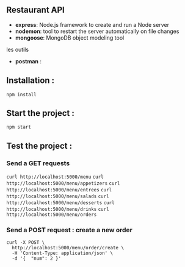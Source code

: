 ## Restaurant API

- **express**: Node.js framework to create and run a Node server
- **nodemon**: tool to restart the server automatically on file changes
- **mongoose**: MongoDB object modeling tool

les outils

- **postman** :

## Installation :

`npm install`

## Start the project :

`npm start`

## Test the project :

### Send a GET requests

`curl http://localhost:5000/menu`
`curl http://localhost:5000/menu/appetizers`
`curl http://localhost:5000/menu/entrees`
`curl http://localhost:5000/menu/salads`
`curl http://localhost:5000/menu/desserts`
`curl http://localhost:5000/menu/drinks`
`curl http://localhost:5000/menu/orders`

### Send a POST request : create a new order

```
curl -X POST \
  http://localhost:5000/menu/order/create \
  -H 'Content-Type: application/json' \
  -d '{  "num": 2 }'
```
